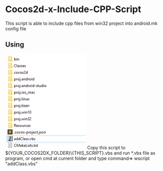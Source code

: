 # Cocos2d-x-Include-CPP-Script
This script is able to include cpp files from win32 project into android.mk config file
## Using
<img src="https://raw.githubusercontent.com/HoangTrongMinhDuc/Cocos2d-x-Include-CPP-Script/master/image.png" alt="screenshoot">
Copy this script to ${YOUR_COCOS2DX_FOLDER}\{THIS_SCRIPT}.vbs and run *.vbs file as program, or open cmd at current folder and type command=> wscript "addClass.vbs"

